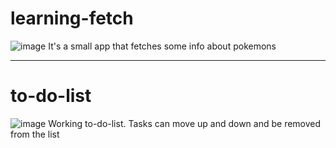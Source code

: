 # learning-fetch
![image](https://github.com/user-attachments/assets/8f039be1-c28e-41eb-8bac-f501c71c27e0)
It's a small app that fetches some info about pokemons
_______________________________________________________________
# to-do-list
![image](https://github.com/user-attachments/assets/738d3db4-8e81-431e-80ba-a6e3fd5043df)
Working to-do-list. Tasks can move up and down and be removed from the list
